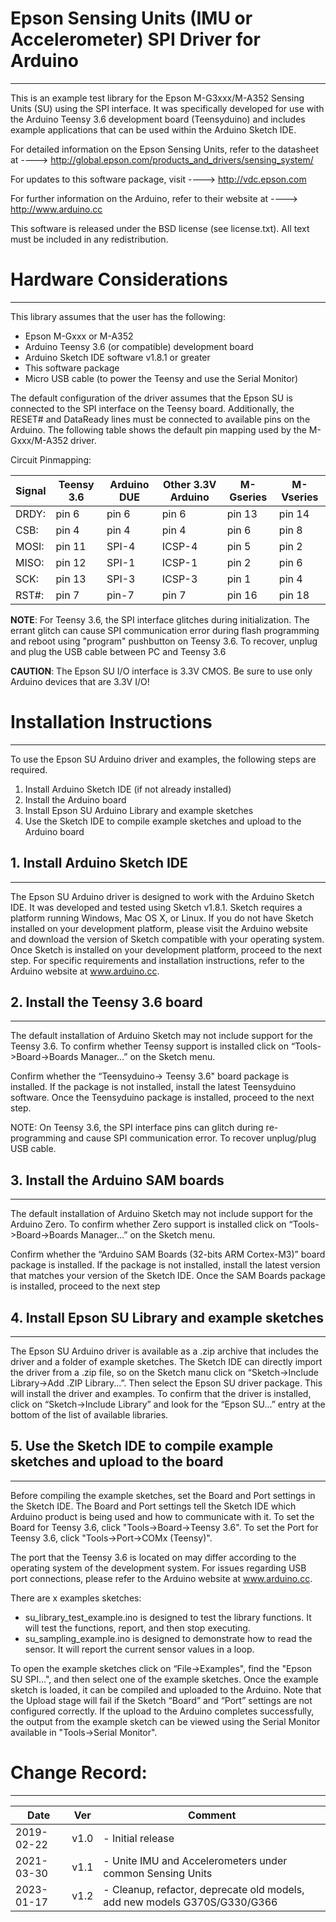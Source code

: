 # Epson Sensing Units (IMU or Accelerometer) SPI Driver for Arduino
-----------------------------

This is an example test library for the Epson M-G3xxx/M-A352
Sensing Units (SU) using the SPI interface. 
It was specifically developed for use with the Arduino Teensy 3.6 
development board (Teensyduino) and includes example applications that 
can be used within the Arduino Sketch IDE.

For detailed information on the Epson Sensing Units, refer to the datasheet at
----> http://global.epson.com/products_and_drivers/sensing_system/

For updates to this software package, visit
----> http://vdc.epson.com

For further information on the Arduino, refer to their website at
----> http://www.arduino.cc

This software is released under the BSD license (see license.txt).
All text must be included in any redistribution.


# Hardware Considerations
-----------------------------

This library assumes that the user has the following:
- Epson M-Gxxx or M-A352
- Arduino Teensy 3.6 (or compatible) development board
- Arduino Sketch IDE software v1.8.1 or greater
- This software package
- Micro USB cable (to power the Teensy and use the Serial Monitor)

The default configuration of the driver assumes that the Epson SU is connected to the SPI interface on the Teensy board.
Additionally, the RESET# and DataReady lines must be connected to available pins on the Arduino.
The following table shows the default pin mapping used by the M-Gxxx/M-A352 driver.

  Circuit Pinmapping:
  
  Signal | Teensy 3.6 | Arduino DUE | Other 3.3V Arduino | M-Gseries | M-Vseries
  -------|------------|-------------|--------------------|-----------|------------
  DRDY:  | pin 6      | pin 6       |   pin 6            | pin 13    | pin 14
  CSB:   | pin 4      | pin 4       |   pin 4            | pin 6     | pin 8
  MOSI:  | pin 11     | SPI-4       |   ICSP-4           | pin 5     | pin 2
  MISO:  | pin 12     | SPI-1       |   ICSP-1           | pin 2     | pin 6
  SCK:   | pin 13     | SPI-3       |   ICSP-3           | pin 1     | pin 4
  RST#:  | pin 7      | pin-7       |   pin 7            | pin 16    | pin 18

  **NOTE**: For Teensy 3.6, the SPI interface glitches during initialization.
        The errant glitch can cause SPI communication error during flash
        programming and reboot using "program" pushbutton on Teensy 3.6.
        To recover, unplug and plug the USB cable between PC and Teensy 3.6

**CAUTION**: The Epson SU I/O interface is 3.3V CMOS.
         Be sure to use only Arduino devices that are 3.3V I/O!


# Installation Instructions
-----------------------------

To use the Epson SU Arduino driver and examples, the following steps are required.
1. Install Arduino Sketch IDE (if not already installed)
2. Install the Arduino board
3. Install Epson SU Arduino Library and example sketches
4. Use the Sketch IDE to compile example sketches and upload to the Arduino board

## 1. Install Arduino Sketch IDE
-----------------------------
The Epson SU Arduino driver is designed to work with the Arduino Sketch IDE.
It was developed and tested using Sketch v1.8.1.
Sketch requires a platform running Windows, Mac OS X, or Linux.
If you do not have Sketch installed on your development platform, please visit the Arduino 
website and download the version of Sketch compatible with your operating system.
Once Sketch is installed on your development platform, proceed to the next step.
For specific requirements and installation instructions, refer to the Arduino website at www.arduino.cc.

## 2. Install the Teensy 3.6 board
---------------------------------
The default installation of Arduino Sketch may not include support for the Teensy 3.6.
To confirm whether Teensy support is installed click on “Tools->Board->Boards Manager...” on the Sketch menu.

Confirm whether the “Teensyduino-> Teensy 3.6" board package is installed. If the
package is not installed, install the latest Teensyduino software. Once the Teensyduino package is installed,
proceed to the next step.

NOTE: On Teensy 3.6, the SPI interface pins can glitch during re-programming and cause SPI communication error.
      To recover unplug/plug USB cable.

## 3. Install the Arduino SAM boards
---------------------------------
The default installation of Arduino Sketch may not include support for the Arduino Zero.
To confirm whether Zero support is installed click on “Tools->Board->Boards Manager...” on the Sketch menu.

Confirm whether the “Arduino SAM Boards (32-bits ARM Cortex-M3)” board package is installed. If the
package is not installed, install the latest version that matches your version of the Sketch IDE.
Once the SAM Boards package is installed, proceed to the next step

## 4. Install Epson SU Library and example sketches
------------------------------------------------------
The Epson SU Arduino driver is available as a .zip archive that includes the driver and a folder of example sketches.
The Sketch IDE can directly import the driver from a .zip file, so on the Sketch manu click on “Sketch->Include Library->Add .ZIP Library...”.
Then select the Epson SU driver package. This will install the driver and examples.
To confirm that the driver is installed, click on “Sketch->Include Library” and look for the “Epson SU...” entry 
at the bottom of the list of available libraries.

## 5. Use the Sketch IDE to compile example sketches and upload to the board
-------------------------------------------------------------------------------
Before compiling the example sketches, set the Board and Port settings in the Sketch IDE.
The Board and Port settings tell the Sketch IDE which Arduino product is being used and how to communicate with it.
To set the Board for Teensy 3.6, click "Tools->Board->Teensy 3.6".
To set the Port for Teensy 3.6, click "Tools->Port->COMx (Teensy)".

The port that the Teensy 3.6 is located on may differ according to the operating system of the development system.
For issues regarding USB port connections, please refer to the Arduino website at www.arduino.cc.

There are x examples sketches:
- su_library_test_example.ino is designed to test the library functions. It will test the functions, report, and then stop executing.
- su_sampling_example.ino is designed to demonstrate how to read the sensor. It will report the current sensor values in a loop.

To open the example sketches click on “File->Examples", find the "Epson SU SPI...", and then select one of the example sketches.
Once the example sketch is loaded, it can be compiled and uploaded to the Arduino.
Note that the Upload stage will fail if the Sketch “Board” and “Port” settings are not configured correctly. 
If the upload to the Arduino completes successfully, the output from the example sketch can be viewed using 
the Serial Monitor available in "Tools->Serial Monitor".

# Change Record:
-------------------------------
Date       | Ver    | Comment
-----------|--------|----------
2019-02-22 | v1.0   | - Initial release
2021-03-30 | v1.1   | - Unite IMU and Accelerometers under common Sensing Units
2023-01-17 | v1.2   | - Cleanup, refactor, deprecate old models, add new models G370S/G330/G366
